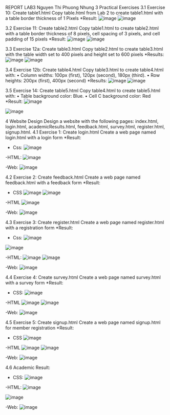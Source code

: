 REPORT LAB3
Nguyen Thi Phuong Nhung
3 Practical Exercises 
3.1 
Exercise 10: Create table1.html 
Copy table.html from Lab 2 to create table1.html with a table border thickness of 1 
Pixels
*Result:
![image](https://github.com/user-attachments/assets/62c97185-e2e9-4cec-b6e5-658a4561ca1d)
![image](https://github.com/user-attachments/assets/10c2ff0a-1213-4da6-ac93-3c3abcf81a45)



3.2 
Exercise 11: Create table2.html 
Copy table1.html to create table2.html with a table border thickness of 8 pixels, cell 
spacing of 3 pixels, and cell padding of 15 pixels
*Result:
![image](https://github.com/user-attachments/assets/1d1972db-4883-480b-8d25-cf8953689bd7)
![image](https://github.com/user-attachments/assets/5bd91566-f976-49c9-8cab-596c7aeb45e3)


3.3 
Exercise 12a: Create table3.html 
Copy table2.html to create table3.html with the table width set to 400 pixels and 
height set to 600 pixels
*Results:
![image](https://github.com/user-attachments/assets/79e8e400-a75e-4a70-8aa0-30650f52cb65)
![image](https://github.com/user-attachments/assets/028735a9-c093-4d1f-a9dd-01ff0ce56cf2)


3.4 
Exercise 12b: Create table4.html 
Copy table3.html to create table4.html with: 
• Column widths: 100px (first), 120px (second), 180px (third). 
• Row heights: 200px (first), 400px (second)
*Results:
![image](https://github.com/user-attachments/assets/9656b1b8-a4cc-4ca8-ad27-9a5e1e290553)
![image](https://github.com/user-attachments/assets/e7b557eb-917f-49fa-8525-2ff77a08e020)


3.5 
Exercise 14: Create table5.html 
Copy table4.html to create table5.html with: 
• Table background color: Blue. 
• Cell C background color: Red
*Result:
![image](https://github.com/user-attachments/assets/de64eb26-0620-4c44-a875-ede5a63af2fa)

![image](https://github.com/user-attachments/assets/2417c1be-3079-4c45-8599-6b18f721344f)

4 Website Design 
Design a website with the following pages: index.html, login.html, academicResults.html, 
feedback.html, survey.html, register.html, signup.html. 
4.1 
Exercise 1: Create login.html 
Create a web page named login.html with a login form
*Result:
- Css:
![image](https://github.com/user-attachments/assets/bee9ec62-b13e-4576-81f8-b82455f7b222)

-HTML:
![image](https://github.com/user-attachments/assets/2427e1ea-0fa2-4af6-b268-394284677f21)

-Web:
![image](https://github.com/user-attachments/assets/f007e2d0-4eca-4ff0-9b8b-b85fe08510a2)

4.2 
Exercise 2: Create feedback.html 
Create a web page named feedback.html with a feedback form
*Result:
- CSS
![image](https://github.com/user-attachments/assets/0bf73c7f-2b80-40c9-9272-e9ffa3ff29ae)
![image](https://github.com/user-attachments/assets/79ca7d1f-14a2-4253-9d17-3313e3a14ae0)


-HTML
![image](https://github.com/user-attachments/assets/ce1ee8f0-976b-4e21-819a-6396e1b7f829)

-Web:
![image](https://github.com/user-attachments/assets/72dd0f68-f2c6-431a-8e97-58765cb12a59)

4.3 
Exercise 3: Create register.html 
Create a web page named register.html with a registration form
*Result:
- Css:
![image](https://github.com/user-attachments/assets/8790479f-950e-4dfc-b5f8-bb6f84b2fb97)

![image](https://github.com/user-attachments/assets/5e45322b-989b-4955-b52c-0815791b238d)

-HTML:
![image](https://github.com/user-attachments/assets/72e6c6dd-254d-4e53-8e75-55add3e123b1)
![image](https://github.com/user-attachments/assets/c27b353b-e404-4daf-8396-b74f7b18da60)


-Web:
![image](https://github.com/user-attachments/assets/8a3f88bf-064b-44e7-a4dc-6dabbf23d94f)

4.4 
Exercise 4: Create survey.html 
Create a web page named survey.html with a survey form
*Result:
- CSS:
![image](https://github.com/user-attachments/assets/9b2f4f79-068d-4154-944f-a6b5293e044e)

-HTML
![image](https://github.com/user-attachments/assets/e0dd2bd6-01e6-454a-9a40-8e90d0c746c2)
![image](https://github.com/user-attachments/assets/9a26b3dd-b966-45af-88b5-a5f68cde2135)


-Web:
![image](https://github.com/user-attachments/assets/6d822061-b985-4c0b-bf59-5b020aed3488)

4.5 
Exercise 5: Create signup.html 
Create a web page named signup.html for member registration
*Result:
- CSS
![image](https://github.com/user-attachments/assets/0600e3af-b4ae-4256-9a11-9d2af9b0e07b)

-HTML
![image](https://github.com/user-attachments/assets/104ab03a-b330-4604-800c-ed297f49effa)
![image](https://github.com/user-attachments/assets/aa2be115-fe06-402b-ac90-8aaad73367e0)


-Web:
![image](https://github.com/user-attachments/assets/ecc4402c-0264-454d-8ec1-1f98d5673304)





4.6 Academic Result:
- CSS:
![image](https://github.com/user-attachments/assets/1cdba959-ca0b-41b0-8752-849e00e41a76)

-HTML:
![image](https://github.com/user-attachments/assets/0e0dad10-c687-4284-a646-7e7867711502)

![image](https://github.com/user-attachments/assets/9e9eecb7-bfc0-4a47-a357-a583ebab7e34)

-Web:
![image](https://github.com/user-attachments/assets/accfacde-dae1-449b-84e9-e97074dcf2fc)
